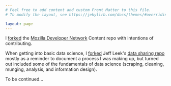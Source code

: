 ```yaml
---
# Feel free to add content and custom Front Matter to this file.
# To modify the layout, see https://jekyllrb.com/docs/themes/#overriding-theme-defaults

layout: page
---
```


I [forked](https://github.com/msouden/content/blob/main/CONTRIBUTING.md) the [Mozilla Developer Network](https://github.com/mdn/content) Content repo with intentions of contributing. 

When getting into basic data science, I [forked](https://github.com/msouden/datasharing/tree/master) Jeff Leek's [data sharing repo](https://github.com/jtleek/datasharing) mostly as a reminder to document a process I was making up, but turned out included some of the fundamentals of data science (scraping, cleaning, munging, analysis, and information design).



To be continued... 
